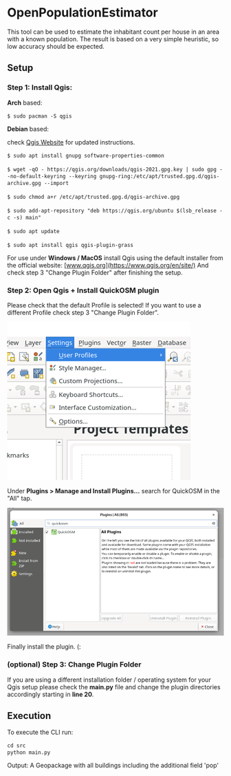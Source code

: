 # OpenPopulationEstimator

This tool can be used to estimate the inhabitant count per house in an area with a known population.
The result is based on a very simple heuristic, so low accuracy should be expected.


## Setup

### Step 1: Install Qgis:


**Arch** based:
```
$ sudo pacman -S qgis
```

**Debian** based:

check [Qgis Website](https://www.qgis.org/de/site/forusers/alldownloads.html) for updated instructions.
```
$ sudo apt install gnupg software-properties-common

$ wget -qO - https://qgis.org/downloads/qgis-2021.gpg.key | sudo gpg --no-default-keyring --keyring gnupg-ring:/etc/apt/trusted.gpg.d/qgis-archive.gpg --import

$ sudo chmod a+r /etc/apt/trusted.gpg.d/qgis-archive.gpg

$ sudo add-apt-repository "deb https://qgis.org/ubuntu $(lsb_release -c -s) main"

$ sudo apt update

$ sudo apt install qgis qgis-plugin-grass
```

For use under **Windows / MacOS** install Qgis using the default installer from the official website: [www.qgis.org](https://www.qgis.org/en/site/)
And check step 3 "Change Plugin Folder" after finishing the setup.
### Step 2: Open Qgis + Install QuickOSM plugin

Please check that the default Profile is selected!
If you want to use a different Profile check step 3 "Change Plugin Folder".

![width:100px;](./res/qgis_profile_selection.png)

Under **Plugins > Manage and Install Plugins...** search for QuickOSM in the "All" tap.

![width=100px;](./res/qgis_plugins_quickosm.png)

Finally install the plugin. (:

### (optional) Step 3: Change Plugin Folder

If you are using a different installation folder / operating system for your Qgis setup please check the **main.py** file and change the plugin directories accordingly starting in **line 20**. 


## Execution

To execute the CLI run:

```
cd src
python main.py
```

Output:
A Geopackage with all buildings including the additional field 'pop'
